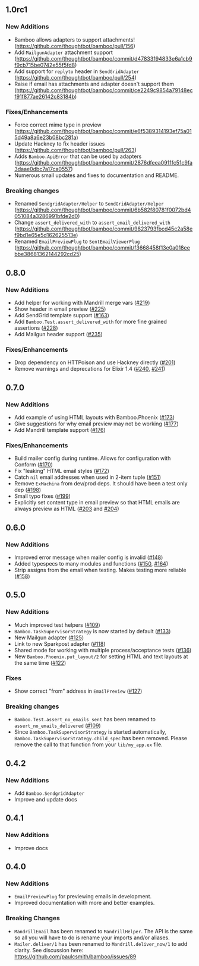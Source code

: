## 1.0rc1

### New Additions

* Bamboo allows adapters to support attachments! (https://github.com/thoughtbot/bamboo/pull/156)
* Add `MailgunAdapter` attachment support (https://github.com/thoughtbot/bamboo/commit/d47833194833e6a1cb9f9cb715be0742e55f5fd8)
* Add support for `replyto` header in `SendGridAdapter` (https://github.com/thoughtbot/bamboo/pull/254)
* Raise if email has attachments and adapter doesn't support them (https://github.com/thoughtbot/bamboo/commit/ce2249c9854a79148ecf91f877ae26142c83184b)

### Fixes/Enhancements

* Force correct mime type in preview (https://github.com/thoughtbot/bamboo/commit/e6f5389314193ef75a015d49a8a6e23b08bc281a)
* Update Hackney to fix header issues (https://github.com/thoughtbot/bamboo/pull/263)
* Adds `Bamboo.ApiError` that can be used by adapters (https://github.com/thoughtbot/bamboo/commit/2876dfeea0911fc51c9fa3daae0dbc7a17ca0557)
* Numerous small updates and fixes to documentation and README.

### Breaking changes

* Renamed `SendgridAdapter/Helper` to `SendGridAdapter/Helper` (https://github.com/thoughtbot/bamboo/commit/6b582f80781f0072bd4051084a3286991bfde2d0)
* Change `assert_delivered_with` to `assert_email_delivered_with` (https://github.com/thoughtbot/bamboo/commit/9823793fbcd45c2a58ef9bd1e65e5d162625513e)
* Renamed `EmailPreviewPlug` to `SentEmailViewerPlug` (https://github.com/thoughtbot/bamboo/commit/f3668458f13e0a018eebbe38681362144292cd25)

## 0.8.0

### New Additions

* Add helper for working with Mandrill merge vars ([#219])
* Show header in email preview ([#225])
* Add SendGrid template support ([#163])
* Add `Bamboo.Test.assert_delivered_with` for more fine grained assertions ([#228])
* Add Mailgun header support ([#235])

### Fixes/Enhancements

* Drop dependency on HTTPoison and use Hackney directly ([#201])
* Remove warnings and deprecations for Elixir 1.4 ([#240], [#241])

[#201]: https://github.com/thoughtbot/bamboo/pull/201
[#219]: https://github.com/thoughtbot/bamboo/pull/219
[#225]: https://github.com/thoughtbot/bamboo/pull/225
[#163]: https://github.com/thoughtbot/bamboo/pull/163
[#228]: https://github.com/thoughtbot/bamboo/pull/228
[#235]: https://github.com/thoughtbot/bamboo/pull/235
[#240]: https://github.com/thoughtbot/bamboo/pull/240
[#241]: https://github.com/thoughtbot/bamboo/pull/241

## 0.7.0

### New Additions

* Add example of using HTML layouts with Bamboo.Phoenix ([#173])
* Give suggestions for why email preview may not be working ([#177])
* Add Mandrill template support ([#176])

### Fixes/Enhancements

* Build mailer config during runtime. Allows for configuration with Conform ([#170])
* Fix "leaking" HTML email styles ([#172])
* Catch `nil` email addresses when used in 2-item tuple ([#151])
* Remove `ExMachina` from dev/prod deps. It should have been a test only dep ([#198])
* Small typo fixes ([#199])
* Explicitly set content type in email preview so that HTML emails are always preview as HTML ([#203] and [#204])

[#170]: https://github.com/thoughtbot/bamboo/pull/170
[#173]: https://github.com/thoughtbot/bamboo/pull/173
[#177]: https://github.com/thoughtbot/bamboo/pull/177
[#172]: https://github.com/thoughtbot/bamboo/pull/172
[#191]: https://github.com/thoughtbot/bamboo/pull/191
[#151]: https://github.com/thoughtbot/bamboo/pull/151
[#176]: https://github.com/thoughtbot/bamboo/pull/176
[#198]: https://github.com/thoughtbot/bamboo/pull/198
[#199]: https://github.com/thoughtbot/bamboo/pull/199
[#203]: https://github.com/thoughtbot/bamboo/pull/203
[#204]: https://github.com/thoughtbot/bamboo/pull/204

## 0.6.0

### New Additions

* Improved error message when mailer config is invalid ([#148])
* Added typespecs to many modules and functions ([#150], [#164])
* Strip assigns from the email when testing. Makes testing more reliable ([#158])

[#148]: https://github.com/thoughtbot/bamboo/pull/148
[#150]: https://github.com/thoughtbot/bamboo/pull/150
[#164]: https://github.com/thoughtbot/bamboo/pull/164
[#158]: https://github.com/thoughtbot/bamboo/pull/158

## 0.5.0

### New Additions

* Much improved test helpers ([#109])
* `Bamboo.TaskSupervisorStrategy` is now started by default ([#133])
* New Mailgun adapter ([#125])
* Link to new Sparkpost adapter ([#118])
* Shared mode for working with multiple process/acceptance tests ([#136])
* New `Bamboo.Phoenix.put_layout/2` for setting HTML and text layouts at the same time ([#122])

### Fixes

* Show correct "from" address in `EmailPreview` ([#127])

### Breaking changes

* `Bamboo.Test.assert_no_emails_sent` has been renamed to
  `assert_no_emails_delivered` ([#109])
* Since `Bamboo.TaskSupervisorStrategy` is started automatically,    
  `Bamboo.TaskSupervisorStrategy.child_spec` has been removed. Please remove
  the call to that function from your `lib/my_app.ex` file.

[#109]: https://github.com/thoughtbot/bamboo/pull/109/files
[#133]: https://github.com/thoughtbot/bamboo/pull/133/files
[#125]: https://github.com/thoughtbot/bamboo/pull/125/files
[#118]: https://github.com/thoughtbot/bamboo/pull/118/files
[#136]: https://github.com/thoughtbot/bamboo/pull/136/files
[#122]: https://github.com/thoughtbot/bamboo/pull/122/files
[#127]: https://github.com/thoughtbot/bamboo/pull/127/files

## 0.4.2

### New Additions

* Add `Bamboo.SendgridAdapter`
* Improve and update docs

## 0.4.1

### New Additions

* Improve docs

## 0.4.0

### New Additions

* `EmailPreviewPlug` for previewing emails in development.
* Improved documentation with more and better examples.

### Breaking Changes

* `MandrillEmail` has been renamed to `MandrillHelper`. The API is the same so all you will have to do is rename your imports and/or aliases.
* `Mailer.deliver/1` has been renamed to `Mandrill.deliver_now/1` to add clarity. See discussion here: https://github.com/paulcsmith/bamboo/issues/89
